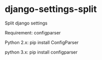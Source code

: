 # django-settings-split
Split django settings 

Requirement: configparser


Python 2.x: pip install ConfigParser

python 3.x: pip install configparser
